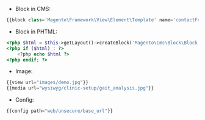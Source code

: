 * Block in CMS:
```PHP
{{block class='Magento\Framework\View\Element\Template' name='contactFormMap' template='Magento_Contact::html/contactMap.phtml'}}
```

* Block in PHTML:
```PHP
<?php $html = $this->getLayout()->createBlock('Magento\Cms\Block\Block')->setBlockId('marque_homepage')->toHtml(); ?>
<?php if ($html) : ?>
    <?php echo $html ?>
<?php endif; ?>
```

* Image:
```PHP
{{view url="images/demo.jpg"}}
{{media url="wysiwyg/clinic-setup/gait_analysis.jpg"}}
```

* Config:
```PHP
{{config path="web/unsecure/base_url"}}
```

